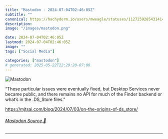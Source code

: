```yaml
---
title: "Mastodon - 2024-07-04T02:46:05Z"
subtitle: ""
canonical: https://hachyderm.io/users/mweagle/statuses/112725928543141441
description:
image: "/images/mastodon.png"

date: 2024-07-04T02:46:05Z
lastmod: 2024-07-04T02:46:05Z
image: ""
tags: ["Social Media"]

categories: ["mastodon"]
# generated: 2025-05-22T22:29:20-07:00
---
```

![Mastodon](/images/mastodon.png)

<p>“These particular issues were eventually fixed, but Desktop Services never became public, and there remains no API for much of the Finder backend or what’s in the .DS_Store files.”</p><p><a href="https://mjtsai.com/blog/2024/07/03/on-the-origins-of-ds_store/" target="_blank" rel="nofollow noopener noreferrer" translate="no"><span class="invisible">https://</span><span class="ellipsis">mjtsai.com/blog/2024/07/03/on-</span><span class="invisible">the-origins-of-ds_store/</span></a></p>


###### [Mastodon Source 🐘](https://hachyderm.io/@mweagle/112725928543141441)

___
